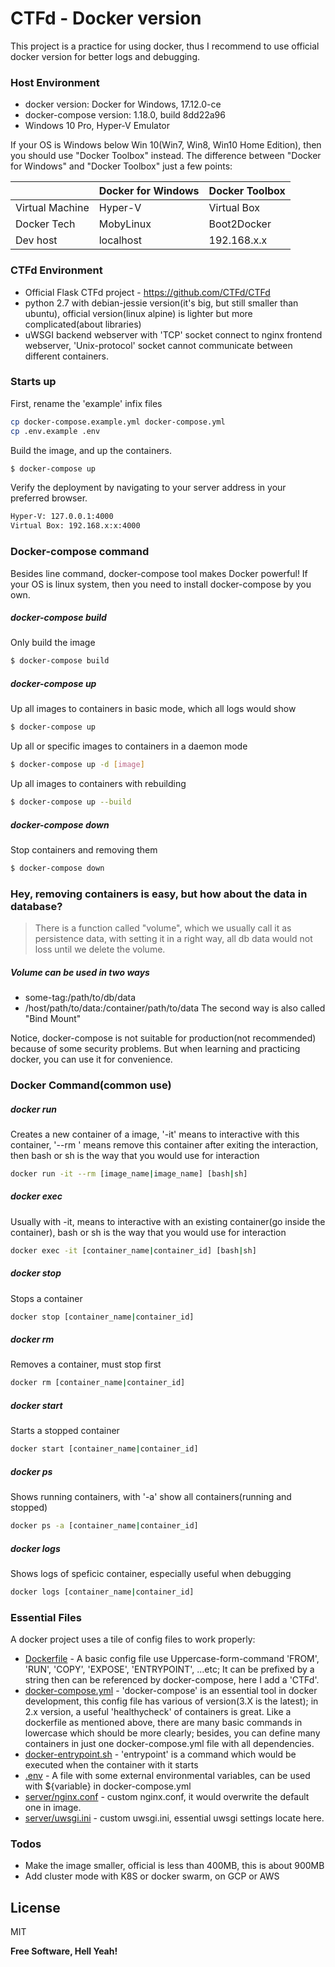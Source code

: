 # CTFd - Docker version

This project is a practice for using docker, thus I recommend to use official docker version for better logs and debugging.

### Host Environment

  - docker version: Docker for Windows, 17.12.0-ce
  - docker-compose version: 1.18.0, build 8dd22a96
  - Windows 10 Pro, Hyper-V Emulator
  
If your OS is Windows below Win 10(Win7, Win8, Win10 Home Edition), then you should use "Docker Toolbox" instead.
The difference between "Docker for Windows" and "Docker Toolbox" just a few points:

  |                 | Docker for Windows |  Docker Toolbox  | 
  | --------------- | ------------------ |  --------------  |
  | Virtual Machine |      Hyper-V       |    Virtual Box   |
  | Docker Tech     |      MobyLinux     |    Boot2Docker   |
  | Dev host        |      localhost     |    192.168.x.x   |

### CTFd Environment
  - Official Flask CTFd project - https://github.com/CTFd/CTFd
  - python 2.7 with debian-jessie version(it's big, but still smaller than ubuntu), official version(linux alpine) is lighter but more complicated(about libraries)
  - uWSGI backend webserver with 'TCP' socket connect to nginx frontend webserver, 'Unix-protocol' socket cannot communicate between different containers.

### Starts up

First, rename the 'example' infix files
```sh
cp docker-compose.example.yml docker-compose.yml
cp .env.example .env
```

Build the image, and up the containers.
```sh
$ docker-compose up
```
Verify the deployment by navigating to your server address in your preferred browser.
```sh
Hyper-V: 127.0.0.1:4000
Virtual Box: 192.168.x:x:4000
```

### Docker-compose command
Besides line command, docker-compose tool makes Docker powerful!
If your OS is linux system, then you need to install docker-compose by you own.
##### docker-compose build
Only build the image
```sh
$ docker-compose build
```
##### docker-compose up
Up all images to containers in basic mode, which all logs would show
```sh
$ docker-compose up
```
Up all or specific images to containers in a daemon mode
```sh
$ docker-compose up -d [image]
```
Up all images to containers with rebuilding
```sh
$ docker-compose up --build
```
##### docker-compose down
Stop containers and removing them
```sh
$ docker-compose down
```

### Hey, removing containers is easy, but how about the data in database?
> There is a function called "volume", which we usually call it as persistence data, with setting it in a right way, all db data would not loss until we delete the volume.

##### Volume can be used in two ways
- some-tag:/path/to/db/data
- /host/path/to/data:/container/path/to/data
The second way is also called "Bind Mount"

Notice, docker-compose is not suitable for production(not recommended) because of some security problems.
But when learning and practicing docker, you can use it for convenience.

### Docker Command(common use)

##### docker run
Creates a new container of a image, '-it' means to interactive with this container, '--rm ' means remove this container after exiting the interaction, then bash or sh is the way that you would use for interaction
```sh
docker run -it --rm [image_name|image_name] [bash|sh]
```
##### docker exec
Usually with -it, means to interactive with an existing container(go inside the container), bash or sh is the way that you would use for interaction
```sh
docker exec -it [container_name|container_id] [bash|sh]
```
##### docker stop
Stops a container
```sh
docker stop [container_name|container_id]
```
##### docker rm
Removes a container, must stop first
```sh
docker rm [container_name|container_id]
```
##### docker start
Starts a stopped container
```sh
docker start [container_name|container_id]
```
##### docker ps
Shows running containers, with '-a' show all containers(running and stopped)
```sh
docker ps -a [container_name|container_id]
```
##### docker logs
Shows logs of speficic container, especially useful when debugging 
```sh
docker logs [container_name|container_id]
```

### Essential Files

A docker project uses a tile of config files to work properly:
* [Dockerfile] - A basic config file use Uppercase-form-command 'FROM', 'RUN', 'COPY', 'EXPOSE', 'ENTRYPOINT', ...etc; It can be prefixed by a string then can be referenced by docker-compose, here I add a 'CTFd'.
* [docker-compose.yml] - 'docker-compose' is an essential tool in docker development, this config file has various of version(3.X is the latest); in 2.x version, a useful 'healthycheck' of containers is great. Like a dockerfile as mentioned above, there are many basic commands in lowercase which should be more clearly; besides, you can define many containers in just one docker-compose.yml file with all dependencies.
* [docker-entrypoint.sh] - 'entrypoint' is a command which would be executed when the container with it starts
* [.env] - A file with some external environmental variables, can be used with ${variable} in docker-compose.yml
* [server/nginx.conf] - custom nginx.conf, it would overwrite the default one in image.
* [server/uwsgi.ini] - custom uwsgi.ini, essential uwsgi settings locate here.

### Todos

 - Make the image smaller, official is less than 400MB, this is about 900MB
 - Add cluster mode with K8S or docker swarm, on GCP or AWS

License
----

MIT


**Free Software, Hell Yeah!**

[//]: # (These are reference links used in the body of this note and get stripped out when the markdown processor does its job. There is no need to format nicely because it shouldn't be seen. Thanks SO - http://stackoverflow.com/questions/4823468/store-comments-in-markdown-syntax)


   [docker-entrypoint.sh]: <https://github.com/David-Tsui/CTFd_docker/blob/master/docker-entrypoint.sh>
   [Dockerfile]: <https://github.com/David-Tsui/CTFd_docker/blob/master/CTFd.Dockerfile>
   [docker-compose.yml]: <https://github.com/David-Tsui/CTFd_docker/blob/master/docker-compose.example.yml>
   [.env]: <https://github.com/David-Tsui/CTFd_docker/blob/master/.env.example>
   [server/nginx.conf]: <https://github.com/markdown-it/markdown-it>
   [server/uwsgi.ini]: <http://ace.ajax.org>
   
